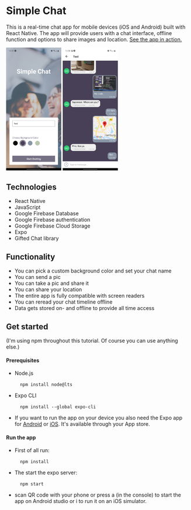 # Simple Chat

This is a real-time chat app for mobile devices (iOS and Android) built with React Native. The app will provide users with a chat interface, offline function and options to share images and location. <a href="https://vimeo.com/manage/videos/647875608?embedded=false&source=video_title&owner=20281206">See the app in action.</a>

<img src="./assets/example1.jpg" alt="Example Image 1" width="30%">     <img src="./assets/example2.jpg" alt="Example Image 2" width="30%">


## Technologies

- React Native
- JavaScript
- Google Firebase Database
- Google Firebase authentication
- Google Firebase Cloud Storage
- Expo
- Gifted Chat library


## Functionality

- You can pick a custom background color and set your chat name
- You can send a pic
- You can take a pic and share it
- You can share your location
- The entire app is fully compatible with screen readers
- You can reread your chat timeline offline
- Data gets stored on- and offline to provide all time access


## Get started

(I'm using npm throughout this tutorial. Of course you can use anything else.)

#### Prerequisites
- Node.js

        npm install node@lts

- Expo CLI

        npm install --global expo-cli

- If you want to run the app on your device you also need the Expo app for <a href="https://play.google.com/store/apps/details?id=host.exp.exponent&referrer=www">Android</a> or <a href="https://apps.apple.com/app/apple-store/id982107779">iOS</a>. It's available through your App store.

#### Run the app
- First of all run:

        npm install

- The start the expo server:

        npm start

- scan QR code with your phone or press a (in the console) to start the app on Android studio or i to run it on an iOS simulator.